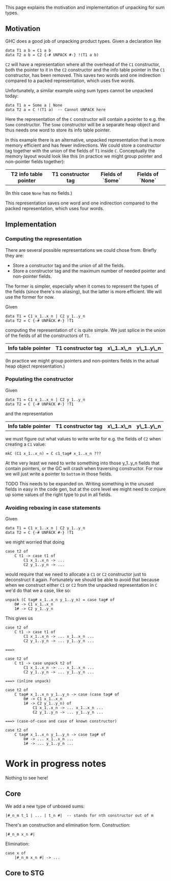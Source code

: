 
This page explains the motivation and implementation of unpacking for sum types.


## Motivation



GHC does a good job of unpacking product types. Given a declaration like


```wiki
data T1 a b = C1 a b
data T2 a b = C2 {-# UNPACK #-} !(T1 a b)
```


`C2` will have a representation where all the overhead of the `C1` constructor, both the pointer to it in the `C2` constructor and the info table pointer in the `C1` constructor, has been removed. This saves two words and one indirection  compared to a packed representation, which uses five words.



Unfortunately, a similar example using sum types cannot be unpacked today:


```wiki
data T1 a = Some a | None
data T2 a = C !(T1 a)  -- Cannot UNPACK here
```


Here the representation of the `C` constructor will contain a pointer to e.g. the `Some` constructor. The `Some` constructor will be a separate heap object and thus needs one word to store its info table pointer.



In this example there is an alternative, unpacked representation that is more memory efficient and has fewer indirections. We could store a constructor tag together with the union of the fields of `T1` inside `C`. Conceptually the memory layout would look like this (in practice we might group pointer and non-pointer fields together):


<table><tr><th> T2 info table pointer </th>
<th> T1 constructor tag </th>
<th> Fields of `Some` </th>
<th> Fields of `None` 
</th></tr></table>



(In this case `None` has no fields.)



This representation saves one word and one indirection compared to the packed representation, which uses four words.


## Implementation


### Computing the representation



There are several possible representations we could chose from. Briefly they are:


- Store a constructor tag and the union of all the fields.
- Store a constructor tag and the maximum number of needed pointer and non-pointer fields.


The former is simpler, especially when it comes to represent the types of the fields (since there's no aliasing), but the latter is more efficient. We will use the former for now.



Given


```wiki
data T1 = C1 x_1..x_n | C2 y_1..y_n
data T2 = C {-# UNPACK #-} !T1
```


computing the representation of `C` is quite simple. We just splice in the union of the fields of all the constructors of `T1`.


<table><tr><th> Info table pointer </th>
<th> T1 constructor tag </th>
<th> x\_1..x\_n </th>
<th> y\_1..y\_n 
</th></tr></table>



(In practice we might group pointers and non-pointers fields in the actual heap object representation.)


### Populating the constructor



Given


```wiki
data T1 = C1 x_1..x_n | C2 y_1..y_n
data T2 = C {-# UNPACK #-} !T1
```


and the representation


<table><tr><th> Info table pointer </th>
<th> T1 constructor tag </th>
<th> x\_1..x\_n </th>
<th> y\_1..y\_n 
</th></tr></table>



we must figure out what values to write write for e.g. the fields of `C2` when creating a `C1` value:


```wiki
mkC (C1 x_1..x_n) = C c1_tag# x_1..x_n ???
```


At the very least we need to write something into those y\_1..y\_n fields that contain pointers, or the GC will crash when traversing constructor. For now we will just write a pointer to `bottom` in those fields.



TODO This needs to be expanded on. Writing something in the unused fields in easy in the code gen, but at the core level we might need to conjure up some values of the right type to put in all fields.


### Avoiding reboxing in case statements



Given


```wiki
data T1 = C1 x_1..x_n | C2 y_1..y_n
data T2 = C {-# UNPACK #-} !T1
```


we might worried that doing


```wiki
case t2 of
    C t1 -> case t1 of
        C1 x_1..x_n -> ...
        C2 y_1..y_n -> ...
```


would require that we need to allocate a `C1` or `C2` constructor just to deconstruct it again. Fortunately we should be able to avoid that because when we construct either `C1` or `C2` from the unpacked representation in `C` we'd do that we a case, like so:


```wiki
unpack (C tag# x_1..x_n y_1..y_n) = case tag# of
    0# -> C1 x_1..x_n
    1# -> C2 y_1..y_n
```


This gives us


```wiki
case t2 of
    C t1 -> case t1 of
        C1 x_1..x_n -> ... x_1..x_n ...
        C2 y_1..y_n -> ... y_1..y_n ...

===>

case t2 of
    C t1 -> case unpack t2 of
        C1 x_1..x_n -> ... x_1..x_n ...
        C2 y_1..y_n -> ... y_1..y_n ...

===> (inline unpack)

case t2 of
    C tag# x_1..x_n y_1..y_n -> case (case tag# of
        0# -> C1 x_1..x_n
        1# -> C2 y_1..y_n) of
            C1 x_1..x_n -> ... x_1..x_n ...
            C2 y_1..y_n -> ... y_1..y_n ...

===> (case-of-case and case of known constructor)

case t2 of
    C tag# x_1..x_n y_1..y_n -> case tag# of
        0# -> ... x_1..x_n ...
        1# -> ... y_1..y_n ...
```

# Work in progress notes



Nothing to see here!


## Core



We add a new type of unboxed sums:


```wiki
|#_n_m t_1 | ... | t_n #|  -- stands for nth constructor out of m
```


There's an construction and elimination form. Construction:


```wiki
|#_n_m x_n #|
```


Elimination:


```wiki
case x of
    |#_n_m x_n #| -> ...
```

## Core to STG


